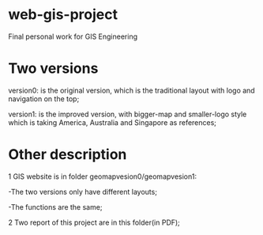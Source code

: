 # web-gis-project
Final personal work for GIS Engineering
# Two versions
version0: is the original version, which is the traditional layout with logo and navigation on the top;

version1: is the improved version, with bigger-map and smaller-logo style which is taking America, Australia and Singapore as references;
# Other description
1 GIS website is in folder geomapvesion0/geomapvesion1:

  -The two versions only have different layouts;

  -The functions are the same;

2 Two report of this project are in this folder(in PDF);
